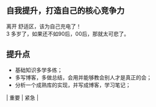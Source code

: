 ## 自我提升，打造自己的核心竞争力
离开 舒适区，该为自己充电了！  
3 多岁了，如果还不如90后，00后，那就太可悲了。
## 提升点
- 基础知识多学多练；
- 多写博客，多做总结，会用并能够教会别人才是真正的会；
- 分析一个成熟库的实现，并写成博客，学习笔记；  

| 重要 | 紧急 |
